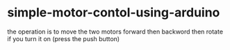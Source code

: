 # simple-motor-contol-using-arduino

the operation is to move the two motors forward then backword then rotate if you turn it on (press the push button)
